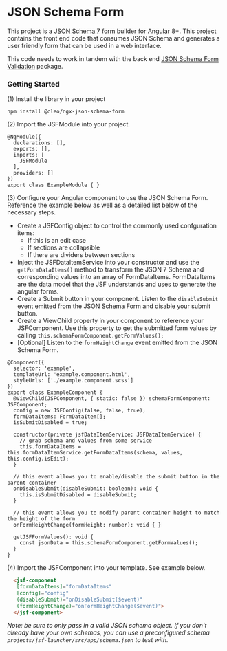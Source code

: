 # JSON Schema Form

This project is a [JSON Schema 7](http://json-schema.org) form builder for Angular 8+. This project contains the front end code that consumes JSON Schema 
and generates a user friendly form that can be used in a web interface.

This code needs to work in tandem with the back end [JSON Schema Form Validation](https://www.npmjs.com/package/@cleo/ngx-json-schema-form-validation) package.

### Getting Started
(1) Install the library in your project

```
npm install @cleo/ngx-json-schema-form
```

(2) Import the JSFModule into your project.
```
@NgModule({
  declarations: [],
  exports: [],
  imports: [
    JSFModule
  ],
  providers: []
})
export class ExampleModule { }
```

(3) Configure your Angular component to use the JSON Schema Form. Reference the example below as well as a detailed list below of the necessary steps.
   - Create a JSFConfig object to control the commonly used confguration items:
      - If this is an edit case
      - If sections are collapsible
      - If there are dividers between sections
   - Inject the JSFDataItemService into your constructor and use the `getFormDataItems()` method to transform the JSON 7 Schema and corresponding values into an array of FormDataItems. FormDataItems are the data model that the JSF understands and uses to generate the angular forms.
   - Create a Submit button in your component. Listen to the `disableSubmit` event emitted from the JSON Schema Form and disable your submit button.
   - Create a ViewChild property in your component to reference your JSFComponent. Use this property to get the submitted form values by calling `this.schemaFormComponent.getFormValues();`
   - [Optional] Listen to the `formHeightChange` event emitted from the JSON Schema Form.

```
@Component({
  selector: 'example',
  templateUrl: 'example.component.html',
  styleUrls: ['./example.component.scss']
})
export class ExampleComponent {
  @ViewChild(JSFComponent, { static: false }) schemaFormComponent: JSFComponent;
  config = new JSFConfig(false, false, true);
  formDataItems: FormDataItem[];
  isSubmitDisabled = true;

  constructor(private jsfDataItemService: JSFDataItemService) {
    // grab schema and values from some service
    this.formDataItems = this.formDataItemService.getFormDataItems(schema, values, this.config.isEdit);
  }

  // this event allows you to enable/disable the submit button in the parent container
  onDisableSubmit(disableSubmit: boolean): void {
    this.isSubmitDisabled = disableSubmit;
  }

  // this event allows you to modify parent container height to match the height of the form
  onFormHeightChange(formHeight: number): void { }

  getJSFFormValues(): void {
    const jsonData = this.schemaFormComponent.getFormValues();
  }
}
```

(4) Import the JSFComponent into your template. See example below.

``` HTML
  <jsf-component
   [formDataItems]="formDataItems"
   [config]="config"
   (disableSubmit)="onDisableSubmit($event)"
   (formHeightChange)="onFormHeightChange($event)">
  </jsf-component>
```

_Note: be sure to only pass in a valid JSON schema object. If you don't already have your own schemas, you can use a preconfigured schema `projects/jsf-launcher/src/app/schema.json` to test with._
